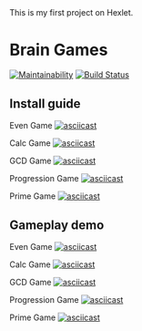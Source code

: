 ##
This is my first project on Hexlet.

# Brain Games

[![Maintainability](https://api.codeclimate.com/v1/badges/f95c25021969a94fc237/maintainability)](https://codeclimate.com/github/aldarg/project-lvl1-s508/maintainability)
[![Build Status](https://travis-ci.org/aldarg/project-lvl1-s508.svg?branch=master)](https://travis-ci.org/aldarg/project-lvl1-s508)

## Install guide

Even Game
[![asciicast](https://asciinema.org/a/pGSKMDkYHESFWHjXloRpjObpq.svg)](https://asciinema.org/a/pGSKMDkYHESFWHjXloRpjObpq)

Calc Game
[![asciicast](https://asciinema.org/a/pliC6WCA86elPyYt0cvCTioak.svg)](https://asciinema.org/a/pliC6WCA86elPyYt0cvCTioak)

GCD Game
[![asciicast](https://asciinema.org/a/6Gi6Kd6DgOLfN0NDaBxLreVy5.svg)](https://asciinema.org/a/6Gi6Kd6DgOLfN0NDaBxLreVy5)

Progression Game
[![asciicast](https://asciinema.org/a/h4DH5ZrsD1f8toGEdpjZJbXTh.svg)](https://asciinema.org/a/h4DH5ZrsD1f8toGEdpjZJbXTh)

Prime Game
[![asciicast](https://asciinema.org/a/VXx2Sr09rRpiANAtY5NpiEl3L.svg)](https://asciinema.org/a/VXx2Sr09rRpiANAtY5NpiEl3L)

## Gameplay demo

Even Game
[![asciicast](https://asciinema.org/a/BxSBFq7sgy24sQWHVNBtlDCkX.svg)](https://asciinema.org/a/BxSBFq7sgy24sQWHVNBtlDCkX)

Calc Game
[![asciicast](https://asciinema.org/a/wMhzOpeTeUQVHDl5pt4OYHoXW.svg)](https://asciinema.org/a/wMhzOpeTeUQVHDl5pt4OYHoXW)

GCD Game
[![asciicast](https://asciinema.org/a/Ae8qROXQQbshGudE9SW3Ab5ES.svg)](https://asciinema.org/a/Ae8qROXQQbshGudE9SW3Ab5ES)

Progression Game
[![asciicast](https://asciinema.org/a/OTUgh7d9rKZaerF0xFa1TMkK1.svg)](https://asciinema.org/a/OTUgh7d9rKZaerF0xFa1TMkK1)

Prime Game
[![asciicast](https://asciinema.org/a/j4oDfr37CGRr7e0bAu4ksjntz.svg)](https://asciinema.org/a/j4oDfr37CGRr7e0bAu4ksjntz)